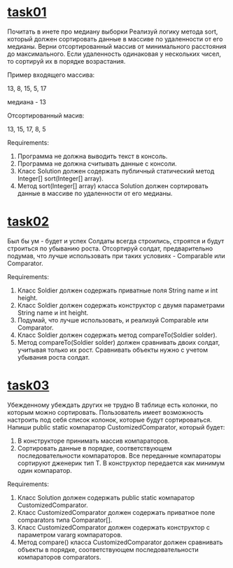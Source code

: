 # [task01](https://github.com/NikitaNasevich/javarush.ru/tree/main/level26/task01)

Почитать в инете про медиану выборки
Реализуй логику метода sort, который должен сортировать данные в массиве по удаленности от его медианы.
Верни отсортированный массив от минимального расстояния до максимального.
Если удаленность одинаковая у нескольких чисел, то сортируй их в порядке возрастания.

Пример входящего массива:

13, 8, 15, 5, 17

медиана - 13

Отсортированный масив:

13, 15, 17, 8, 5


Requirements:
1. Программа не должна выводить текст в консоль.
2. Программа не должна считывать данные с консоли.
3. Класс Solution должен содержать публичный статический метод Integer[] sort(Integer[] array).
4. Метод sort(Integer[] array) класса Solution должен сортировать данные в массиве по удаленности от его медианы.

# [task02](https://github.com/NikitaNasevich/javarush.ru/tree/main/level26/task02)

Был бы ум - будет и успех
Солдаты всегда строились, строятся и будут строиться по убыванию роста.
Отсортируй солдат, предварительно подумав, что лучше использовать при таких условиях - Comparable или Comparator.


Requirements:
1. Класс Soldier должен содержать приватные поля String name и int height.
2. Класс Soldier должен содержать конструктор с двумя параметрами String name и int height.
3. Подумай, что лучше использовать, и реализуй Comparable или Comparator.
4. Класс Soldier должен содержать метод compareTo(Soldier solder).
5. Метод compareTo(Soldier solder) должен сравнивать двоих солдат, учитывая только их рост. Сравнивать объекты нужно с учетом убывания роста солдат.


# [task03](https://github.com/NikitaNasevich/javarush.ru/tree/main/level26/task03)

Убежденному убеждать других не трудно
В таблице есть колонки, по которым можно сортировать.
Пользователь имеет возможность настроить под себя список колонок, которые будут сортироваться.
Напиши public static компаратор CustomizedComparator, который будет:
1. В конструкторе принимать массив компараторов.
2. Сортировать данные в порядке, соответствующем последовательности компараторов.
Все переданные компараторы сортируют дженерик тип Т.
В конструктор передается как минимум один компаратор.


Requirements:
1. Класс Solution должен содержать public static компаратор CustomizedComparator.
2. Класс CustomizedComparator должен содержать приватное поле comparators типа Comparator<T>[].
3. Класс CustomizedComparator должен содержать конструктор с параметром vararg компараторов.
4. Метод compare() класса CustomizedComparator должен сравнивать объекты в порядке, соответствующем последовательности компараторов comparators.

